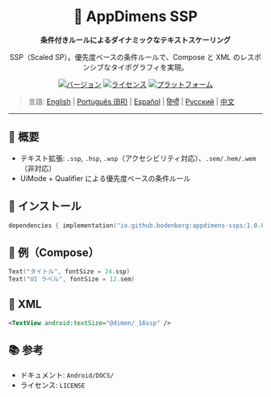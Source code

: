 <div align="center">
    <h1>📐 AppDimens SSP</h1>
    <p><strong>条件付きルールによるダイナミックなテキストスケーリング</strong></p>
    <p>SSP（Scaled SP）。優先度ベースの条件ルールで、Compose と XML のレスポンシブなタイポグラフィを実現。</p>

[![バージョン](https://img.shields.io/badge/version-1.0.8-blue.svg)](https://github.com/bodenberg/appdimens/releases)
[![ライセンス](https://img.shields.io/badge/license-Apache%202.0-green.svg)](../../../LICENSE)
[![プラットフォーム](https://img.shields.io/badge/platform-Android%2021+-orange.svg)](https://developer.android.com/)
</div>

> 言語: [English](../../../../Android/appdimens_ssps/README.md) | [Português (BR)](../../pt-BR/Android/appdimens_ssps/README.md) | [Español](../../es/Android/appdimens_ssps/README.md) | [हिन्दी](../../hi/Android/appdimens_ssps/README.md) | [Русский](../../ru/Android/appdimens_ssps/README.md) | [中文](../../zh/Android/appdimens_ssps/README.md)

---

## 🎯 概要
- テキスト拡張: `.ssp`, `.hsp`, `.wsp`（アクセシビリティ対応）、`.sem/.hem/.wem`（非対応）
- UiMode + Qualifier による優先度ベースの条件ルール

## 🚀 インストール
```kotlin
dependencies { implementation("io.github.bodenberg:appdimens-ssps:1.0.8") }
```

## 🎨 例（Compose）
```kotlin
Text("タイトル", fontSize = 24.ssp)
Text("UI ラベル", fontSize = 12.sem)
```

## 📄 XML
```xml
<TextView android:textSize="@dimen/_16ssp" />
```

## 📚 参考
- ドキュメント: `Android/DOCS/`
- ライセンス: `LICENSE`
